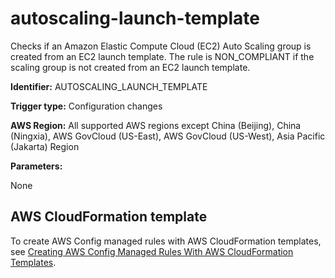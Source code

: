 # autoscaling\-launch\-template<a name="autoscaling-launch-template"></a>

Checks if an Amazon Elastic Compute Cloud \(EC2\) Auto Scaling group is created from an EC2 launch template\. The rule is NON\_COMPLIANT if the scaling group is not created from an EC2 launch template\. 

**Identifier:** AUTOSCALING\_LAUNCH\_TEMPLATE

**Trigger type:** Configuration changes

**AWS Region:** All supported AWS regions except China \(Beijing\), China \(Ningxia\), AWS GovCloud \(US\-East\), AWS GovCloud \(US\-West\), Asia Pacific \(Jakarta\) Region

**Parameters:**

None  

## AWS CloudFormation template<a name="w85aac12c32c17b9c47c15"></a>

To create AWS Config managed rules with AWS CloudFormation templates, see [Creating AWS Config Managed Rules With AWS CloudFormation Templates](aws-config-managed-rules-cloudformation-templates.md)\.